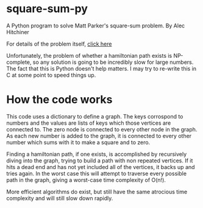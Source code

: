 # square-sum-py
A Python program to solve Matt Parker's square-sum problem.
By Alec Hitchiner

For details of the problem itself, [click here](https://www.youtube.com/watch?v=G1m7goLCJDY)


Unfortunately, the problem of whether a hamiltonian path exists is NP-complete, so any
solution is going to be incredibly slow for large numbers. The fact that this is Python
doesn't help matters. I may try to re-write this in C at some point to speed things up.

# How the code works
This code uses a dictionary to define a graph. The keys corrospond to numbers and the
values are lists of keys which those vertices are connected to. The zero node is connected
to every other node in the graph. As each new number is added to the graph, it is connected
to every other number which sums with it to make a square and to zero.


Finding a hamiltonian path, if one exists, is accomplished by recursively diving into the
graph, trying to build a path with non repeated vertices. If it hits a dead end and has not
yet included all of the vertices, it backs up and tries again. In the worst case this will
attempt to traverse every possible path in the graph, giving a worst-case time complexity of
O(n!).


More efficient algorithms do exist, but still have the same atrocious time complexity and
will still slow down rapidly.
